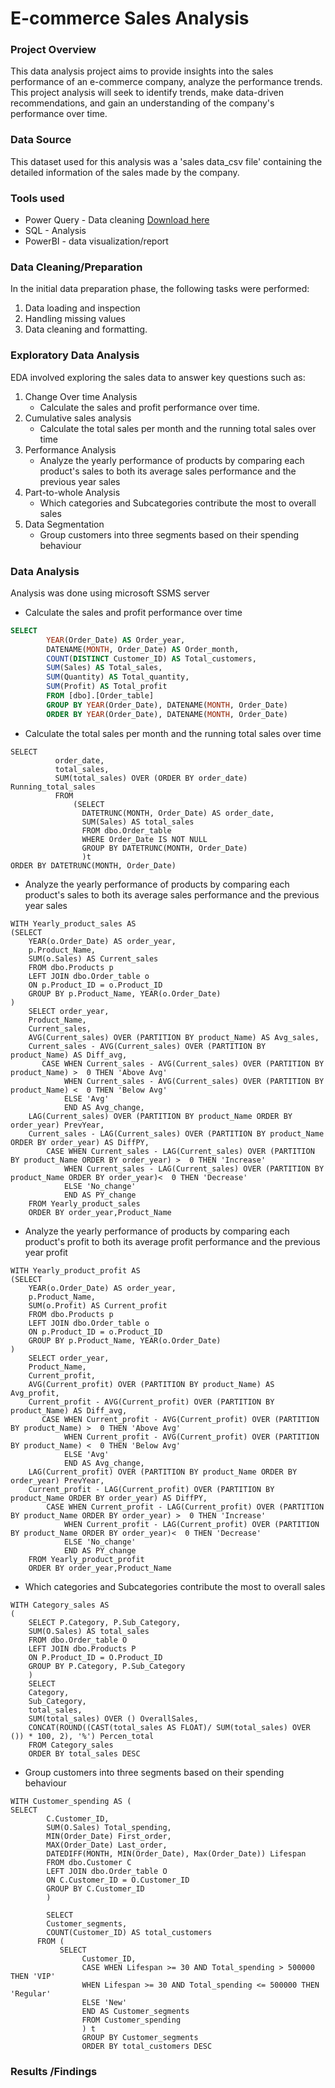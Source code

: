# E-commerce Sales Analysis

### Project Overview
This data analysis project aims to provide insights into the sales performance of an e-commerce company, analyze  the performance trends. This project analysis will seek to identify trends, make data-driven recommendations, and gain an understanding of the company's performance over time.

### Data Source
This dataset used for this analysis was a 'sales data_csv file' containing the detailed information of the sales made by the company.

### Tools used
- Power Query - Data cleaning [Download here](https://microsoft.com)
- SQL - Analysis
- PowerBI - data visualization/report


### Data Cleaning/Preparation
In the initial data preparation phase, the following tasks were performed:
1. Data loading and inspection
2. Handling missing values
3. Data cleaning and formatting.

### Exploratory Data Analysis

EDA involved exploring the sales data to answer key questions such as:
1. Change Over time Analysis
    - Calculate the sales and profit performance over time.
2. Cumulative sales analysis
   - Calculate the total sales per month and the running total sales over time
3. Performance Analysis
   - Analyze the yearly performance of products by comparing each product's sales to both its average sales performance and the previous year sales
4. Part-to-whole Analysis
   - Which categories and Subcategories contribute the most to overall sales
5. Data Segmentation
   - Group customers into three segments based on their spending behaviour
### Data Analysis
Analysis was done using microsoft SSMS server
 - Calculate the sales and profit performance over time
```sql
SELECT 
		YEAR(Order_Date) AS Order_year,
		DATENAME(MONTH, Order_Date) AS Order_month,
		COUNT(DISTINCT Customer_ID) AS Total_customers,
		SUM(Sales) AS Total_sales,
		SUM(Quantity) AS Total_quantity,
		SUM(Profit) AS Total_profit
		FROM [dbo].[Order_table]
		GROUP BY YEAR(Order_Date), DATENAME(MONTH, Order_Date)
		ORDER BY YEAR(Order_Date), DATENAME(MONTH, Order_Date)
```
- Calculate the total sales per month and the running total sales over time
```
SELECT 
		  order_date,
		  total_sales,
		  SUM(total_sales) OVER (ORDER BY order_date) Running_total_sales
		  FROM 
			  (SELECT 
				DATETRUNC(MONTH, Order_Date) AS order_date,
			    SUM(Sales) AS total_sales
			    FROM dbo.Order_table
			    WHERE Order_Date IS NOT NULL
			    GROUP BY DATETRUNC(MONTH, Order_Date)
		        )t
ORDER BY DATETRUNC(MONTH, Order_Date)  
```
- Analyze the yearly performance of products by comparing each product's sales to both its average sales performance and the previous year sales
```
WITH Yearly_product_sales AS 
(SELECT 
	YEAR(o.Order_Date) AS order_year,
	p.Product_Name,
	SUM(o.Sales) AS Current_sales
	FROM dbo.Products p 
	LEFT JOIN dbo.Order_table o 
	ON p.Product_ID = o.Product_ID
	GROUP BY p.Product_Name, YEAR(o.Order_Date)
)
	SELECT order_year,
	Product_Name,
	Current_sales,
	AVG(Current_sales) OVER (PARTITION BY product_Name) AS Avg_sales,
	Current_sales - AVG(Current_sales) OVER (PARTITION BY product_Name) AS Diff_avg,
	   CASE WHEN Current_sales - AVG(Current_sales) OVER (PARTITION BY product_Name) >  0 THEN 'Above Avg'
	        WHEN Current_sales - AVG(Current_sales) OVER (PARTITION BY product_Name) <  0 THEN 'Below Avg'
			ELSE 'Avg'
			END AS Avg_change,
	LAG(Current_sales) OVER (PARTITION BY product_Name ORDER BY order_year) PrevYear,
	Current_sales - LAG(Current_sales) OVER (PARTITION BY product_Name ORDER BY order_year) AS DiffPY,
	    CASE WHEN Current_sales - LAG(Current_sales) OVER (PARTITION BY product_Name ORDER BY order_year) >  0 THEN 'Increase'
	        WHEN Current_sales - LAG(Current_sales) OVER (PARTITION BY product_Name ORDER BY order_year)<  0 THEN 'Decrease'
			ELSE 'No_change'
			END AS PY_change
	FROM Yearly_product_sales
	ORDER BY order_year,Product_Name
```
- Analyze the yearly performance of products by comparing each product's profit to both its average profit performance and the previous year profit
```
WITH Yearly_product_profit AS 
(SELECT 
	YEAR(o.Order_Date) AS order_year,
	p.Product_Name,
	SUM(o.Profit) AS Current_profit
	FROM dbo.Products p 
	LEFT JOIN dbo.Order_table o 
	ON p.Product_ID = o.Product_ID
	GROUP BY p.Product_Name, YEAR(o.Order_Date)
)
	SELECT order_year,
	Product_Name,
	Current_profit,
	AVG(Current_profit) OVER (PARTITION BY product_Name) AS Avg_profit,
	Current_profit - AVG(Current_profit) OVER (PARTITION BY product_Name) AS Diff_avg,
	   CASE WHEN Current_profit - AVG(Current_profit) OVER (PARTITION BY product_Name) >  0 THEN 'Above Avg'
	        WHEN Current_profit - AVG(Current_profit) OVER (PARTITION BY product_Name) <  0 THEN 'Below Avg'
			ELSE 'Avg'
			END AS Avg_change,
	LAG(Current_profit) OVER (PARTITION BY product_Name ORDER BY order_year) PrevYear,
	Current_profit - LAG(Current_profit) OVER (PARTITION BY product_Name ORDER BY order_year) AS DiffPY,
	    CASE WHEN Current_profit - LAG(Current_profit) OVER (PARTITION BY product_Name ORDER BY order_year) >  0 THEN 'Increase'
	        WHEN Current_profit - LAG(Current_profit) OVER (PARTITION BY product_Name ORDER BY order_year)<  0 THEN 'Decrease'
			ELSE 'No_change'
			END AS PY_change
	FROM Yearly_product_profit
	ORDER BY order_year,Product_Name
```
- Which categories and Subcategories contribute the most to overall sales
```
WITH Category_sales AS 
(
	SELECT P.Category, P.Sub_Category,
	SUM(O.Sales) AS total_sales
	FROM dbo.Order_table O 
	LEFT JOIN dbo.Products P 
	ON P.Product_ID = O.Product_ID
	GROUP BY P.Category, P.Sub_Category
	)
	SELECT 
	Category,
	Sub_Category,
	total_sales,
	SUM(total_sales) OVER () OverallSales,
	CONCAT(ROUND((CAST(total_sales AS FLOAT)/ SUM(total_sales) OVER ()) * 100, 2), '%') Percen_total
	FROM Category_sales
	ORDER BY total_sales DESC 
```

- Group customers into three segments based on their spending behaviour
```
WITH Customer_spending AS (
SELECT 
		C.Customer_ID,
		SUM(O.Sales) Total_spending,
		MIN(Order_Date) First_order,
		MAX(Order_Date) Last_order,
		DATEDIFF(MONTH, MIN(Order_Date), Max(Order_Date)) Lifespan
		FROM dbo.Customer C 
		LEFT JOIN dbo.Order_table O
		ON C.Customer_ID = O.Customer_ID
		GROUP BY C.Customer_ID
		)

		SELECT 
		Customer_segments,
		COUNT(Customer_ID) AS total_customers
      FROM (
		   SELECT 
				Customer_ID,
				CASE WHEN Lifespan >= 30 AND Total_spending > 500000 THEN 'VIP'
				WHEN Lifespan >= 30 AND Total_spending <= 500000 THEN 'Regular'
				ELSE 'New'
				END AS Customer_segments
				FROM Customer_spending
				) t
				GROUP BY Customer_segments
				ORDER BY total_customers DESC
```


### Results /Findings
